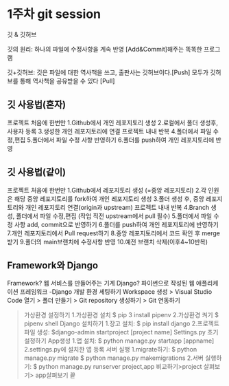 # 1주차 git session 

깃 & 깃허브

깃의 원리: 하나의 파일에 수정사항을 계속 반영 [Add&Commit]해주는 똑똑한 프로그램

깃+깃허브: 깃은 파일에 대한 역사책을 쓰고, 출판사는 깃허브이다.[Push] 모두가 깃허브를 통해 역사책을 공유받을 수 있다 [Pull]
## 깃 사용법(혼자)

  프로젝트 처음에 한번만
  1.Github에서 개인 레포지토리 생성
  2.로컬에서 폴더 생성후,사용자 등록
  3.생성한 개인 레포지토리에 연결
  프로젝트 내내 반복
  4.폴더에서 파일 수정,편집
  5.폴더에서 파일 수정 사항 반영하기
  6.폴더를 push하여 개인 레포지토리에 반영

##  깃 사용법(같이)
  프로젝트 처음에 한번만
  1.Github에서 레포지토리 생성 (=중앙 레포지토리)
  2.각 인원은 해당 중앙 레포지토리를 fork하여 개인 레포지토리 생성
  3.폴더 생성 후, 중앙 레포지토리와 개인 레포지토리 연결(origin과 upstream)
  프로젝트 내내 반복
  4.Branch 생성, 폴더에서 파일 수정,편집 (작업 직전 upstream에서 pull 필수)
  5.폴더에서 파일 수정 사항 add, commit으로 반영하기
  6.폴더를 push하여 개인 레포지토리에 반영하기
  7.개인 레포지토리에서 Pull request하기
  8.중앙 레포지토리에서 코드 확인 후 merge 받기
  9.폴더의 main브랜치에 수정사항 반영
  10.예전 브랜치 삭제(이후4~10반복)

## Framework와 Django
 Framework? 웹 서비스를 만들어주는 기계
 Django? 파이썬으로 작성된 웹 애플리케이션 프레임워크
 -Django 개발 환경 세팅하기
 Workspace 생성 > Visual Studio Code 열기 > 폴더 만들기 > Git repository 생성하기 > Git 연동하기
 > 가상환경 설정하기 
 1.가상환경 설치 $ pip 3 install pipenv 
 2.가상환경 켜기 $ pipenv shell
 >Django 설치하기
 1.장고 설치: $ pip install django
 2.프로젝트 파일 생성: $django-admin startproject [project name]
 >Settings.py 초기 설정하기 
 >App생성
 1.앱 설치: $ python manage.py startapp [appname]
 2.settings.py에 설치한 앱 등록
 >서버 실행
 1.migrate하기: $ python manage.py migrate
 $ python manage.py makemigrations
 2.서버 실행하기: $ python manage.py runserver
 >project,app 비교하기>project 살펴보기> app살펴보기
 끝


